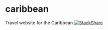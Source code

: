 # caribbean
Travel website for the Caribbean 
[![StackShare](http://img.shields.io/badge/tech-stack-0690fa.svg?style=flat)](http://stackshare.io/michaeljheath/caribbean)
